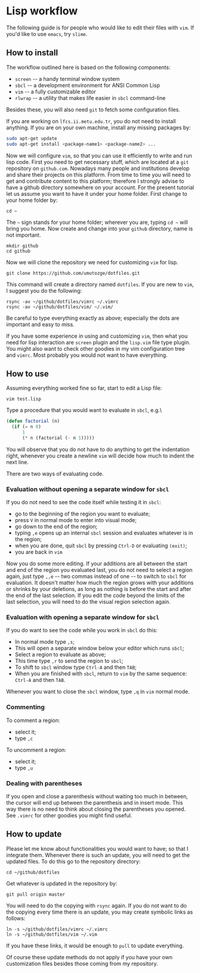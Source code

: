 # Lisp workflow

The following guide is for people who would like to edit their files with `vim`. If you'd like to use `emacs`, try `slime`.

## How to install 

The workflow outlined here is based on the following components:

* `screen` -- a handy terminal window system
* `sbcl` -- a development environment for ANSI Common Lisp
* `vim` -- a fully customizable editor
* `rlwrap` -- a utility that makes life easier in `sbcl` command-line


Besides these, you will also need `git` to fetch some configuration files.

If you are working  on `lfcs.ii.metu.edu.tr`, you do not need to install anything. If you are on your own machine, install any missing packages by:

```bash
sudo apt-get update
sudo apt-get install <package-name1> <package-name2> ...
```


Now we will configure `vim`, so that you can use it efficiently to write and run lisp code. First you need to get necessary stuff, which are located at a `git` repository on `github.com`. Nowadays many people and institutions develop and share their projects on this platform. From time to time you will need to get and contribute content to this platform; therefore I strongly advise to have a github directory somewhere on your account. For the present tutorial let us assume you want to have it under your home folder. First change to your home folder by:

```
cd ~
```

The `~` sign stands for your home folder; wherever you are, typing `cd ~` will bring you home. Now create and change into your `github` directory, name is not important. 

```
mkdir github
cd github
```

Now we will clone the repository we need for customizing `vim` for lisp. 


```
git clone https://github.com/umutozge/dotfiles.git
```

This command will create a directory named `dotfiles`. If you are new to `vim`, I suggest you do the following:

```
rsync -av ~/github/dotfiles/vimrc ~/.vimrc
rsync -av ~/github/dotfiles/vim/ ~/.vim/
```

Be careful to type everything exactly as above; especially the dots are important and easy to miss.

If you have some experience in using and customizing `vim`, then what you need for lisp interaction are `screen` plugin and the `lisp.vim` file type plugin. You might also want to check other goodies in my vim configuration tree and `vimrc`. Most probably you would not want to have everything.  

## How to use

Assuming everything worked fine so far, start to edit a Lisp file:

```
vim test.lisp
```

Type a procedure that you would want to evaluate in `sbcl`, e.g.\

```lisp
(defun factorial (n)
  (if (= n 0)
      1
      (* n (factorial (- n 1)))))
```

You will observe that you do not have to do anything to get the indentation right, whenever you create a newline `vim` will decide how much to indent the next line.

There are two ways of evaluating code. 

### Evaluation without opening a separate window for `sbcl`

If you do not need to see the code itself while testing it in `sbcl`:

* go to the beginning of the region you want to evaluate;
* press `V` in normal mode to enter into visual mode;
* go down to the end of the region;
* typing `,e` opens up an internal `sbcl` session and evaluates whatever is in the region;
* when you are done, quit `sbcl` by pressing `Ctrl-D` or evaluating `(exit)`;
* you are back in `vim`


Now you do some more editing. If your additions are all between the start and end of the region you evaluated last, you do not need to select a region again, just type `,,e` -- two commas instead of one -- to switch to `sbcl` for evaluation. It doesn't matter how much the region grows with your additions or shrinks by your deletions, as long as nothing is before the start and after the end of the last selection. If you edit the code beyond the limits of the last selection, you will need to do the visual region selection again.

### Evaluation with opening a separate window for `sbcl`

If you do want to see the code while you work in `sbcl` do this:

* In normal mode type `,s`;
* This will open a separate window below your editor which runs `sbcl`;
* Select a region to evaluate as above;
* This time type `,r` to send the region to `sbcl`;
* To shift to `sbcl` window type `Ctrl-A` and then `TAB`;
* When you are finished with `sbcl`, return to `vim` by the same sequence: `Ctrl-A` and then `TAB`.

Whenever you want to close the `sbcl` window, type `,q` in `vim` normal mode.

### Commenting

To comment a region:

* select it;
* type `,c`

To uncomment a region:

* select it;
* type `,u`

### Dealing with parentheses

If you open and close a parenthesis without waiting too much in between, the cursor will end up between the parenthesis and in insert mode. This way there is no need to think about closing the parentheses you opened. See  `.vimrc` for other goodies you might find useful.



## How to update

Please let me know about functionalities you would want to have; so that I integrate them. Whenever there is such an update, you will need to get the updated files. To do this go to the repository directory:

```
cd ~/github/dotfiles
```

Get whatever is updated in the repository by:


```
git pull origin master
```

You will need to do the copying with `rsync` again. If you do not want to do the copying every time there is an update, you may create symbolic links as follows:


```
ln -s ~/github/dotfiles/vimrc ~/.vimrc
ln -s ~/github/dotfiles/vim ~/.vim
```

If you have these links, it would be enough to `pull` to update everything.

Of course these update methods do not apply if you have your own customization files besides those coming from my repository.

